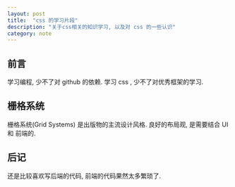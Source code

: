 ```yaml
---
layout: post
title:  "css 的学习片段"
description: "关于css相关的知识学习, 以及对 css 的一些认识"
category: note
---
```


## 前言

学习编程, 少不了对 github 的依赖. 学习 css , 少不了对优秀框架的学习.

## 栅格系统

栅格系统(Grid Systems) 是出版物的主流设计风格. 良好的布局观, 是需要结合 UI 和 前端的. 


## 后记

还是比较喜欢写后端的代码, 前端的代码果然太多繁琐了.
